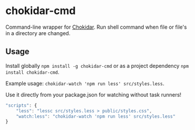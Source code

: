chokidar-cmd
============

Command-line wrapper for [Chokidar](https://github.com/paulmillr/chokidar). Run shell command when file or file's in a
directory are changed.

## Usage
Install globally `npm install -g chokidar-cmd` or as a project dependency `npm install chokidar-cmd`.

Example usage: `chokidar-watch 'npm run less' src/styles.less`.

Use it directly from your package.json for watching without task runners!

```javascript
"scripts": {
    "less": "lessc src/styles.less > public/styles.css",
    "watch:less": "chokidar-watch 'npm run less' src/styles.less"
}
```
